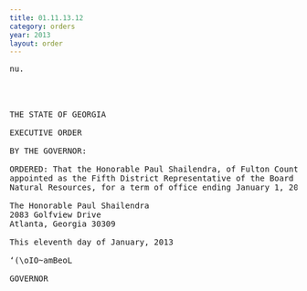 ```yaml
---
title: 01.11.13.12
category: orders
year: 2013
layout: order
---
```


<pre>nu.

     
 

THE STATE OF GEORGIA

EXECUTIVE ORDER

BY THE GOVERNOR:

ORDERED: That the Honorable Paul Shailendra, of Fulton County, Georgia, is
appointed as the Fifth District Representative of the Board of
Natural Resources, for a term of office ending January 1, 2018.

The Honorable Paul Shailendra
2083 Golfview Drive
Atlanta, Georgia 30309

This eleventh day of January, 2013

‘(\oIO~amBeoL

GOVERNOR

</pre>
